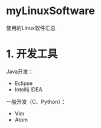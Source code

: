 # myLinuxSoftware
使用的Linux软件汇总

# 1. 开发工具
Java开发：
  - Eclipse
  - Intellij IDEA

一般开发（C、Python）：
  - Vim
  - Atom

